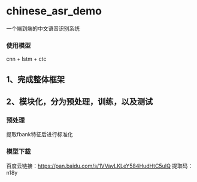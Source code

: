 # chinese_asr_demo
一个端到端的中文语音识别系统
### 使用模型
cnn + lstm  + ctc

## 1、完成整体框架
## 2、模块化，分为预处理，训练，以及测试
### 预处理
提取fbank特征后进行标准化

### 模型下载
百度云链接：https://pan.baidu.com/s/1VVavLKLeY584HudHtC5uIQ 
提取码：n18y
